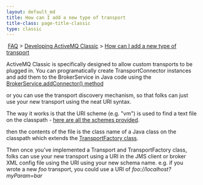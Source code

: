 ```yaml
---
layout: default_md
title: How can I add a new type of transport 
title-class: page-title-classic
type: classic
---
```


 [FAQ](faq) > [Developing ActiveMQ Classic](developing-activemq) > [How can I add a new type of transport](how-can-i-add-a-new-type-of-transport)


ActiveMQ Classic is specifically designed to allow custom transports to be plugged in. You can programatically create TransportConnector instances and add them to the BrokerService in Java code using the [BrokerService.addConnector() method](http://activemq.codehaus.org/maven/apidocs/org/apache/activemq/broker/BrokerService.html#addConnector(org.apache.activemq.broker.TransportConnector))

or you can use the transport discovery mechanism, so that folks can just use your new transport using the neat URI syntax.

The way it works is that the URI scheme (e.g. "vm") is used to find a text file on the classpath - [here are all the schemes provided](http://svn.apache.org/repos/asf/incubator/activemq/trunk/activemq-core/src/main/resources/META-INF/services/org/apache/activemq/transport/).

then the contents of the file is the class name of a Java class on the classpath which extends the [TransportFactory class](http://activemq.codehaus.org/maven/apidocs/org/apache/activemq/transport/TransportFactory.html).

Then once you've implemented a Transport and TransportFactory class, folks can use your new transport using a URI in the JMS client or broker XML config file using the URI using your new schema name. e.g. if you wrote a new _foo_ transport, you could use a URI of _foo://localhost?myParam=bar_

